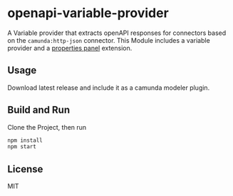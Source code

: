 # openapi-variable-provider

A Variable provider that extracts openAPI responses for connectors based on the `camunda:http-json` connector.
This Module includes a variable provider and a [properties panel](https://github.com/bpmn-io/bpmn-js-properties-panel) extension.

## Usage

Download latest release and include it as a camunda modeler plugin.

## Build and Run

Clone the Project, then run

```sh
npm install
npm start
```

## License

MIT
